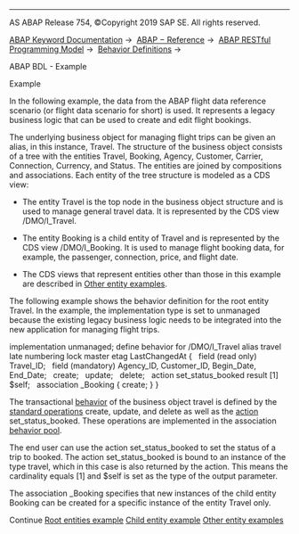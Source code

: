   

* * *

AS ABAP Release 754, ©Copyright 2019 SAP SE. All rights reserved.

[ABAP Keyword Documentation](https://help.sap.com/doc/abapdocu_754_index_htm/7.54/en-US/abenabap.htm) →  [ABAP − Reference](https://help.sap.com/doc/abapdocu_754_index_htm/7.54/en-US/abenabap_reference.htm) →  [ABAP RESTful Programming Model](https://help.sap.com/doc/abapdocu_754_index_htm/7.54/en-US/abenrestful_abap_programming.htm) →  [Behavior Definitions](https://help.sap.com/doc/abapdocu_754_index_htm/7.54/en-US/abenabap_behavior_definitions.htm) → 

ABAP BDL - Example

Example

In the following example, the data from the ABAP flight data reference scenario (or flight data scenario for short) is used. It represents a legacy business logic that can be used to create and edit flight bookings.

The underlying business object for managing flight trips can be given an alias, in this instance, Travel. The structure of the business object consists of a tree with the entities Travel, Booking, Agency, Customer, Carrier, Connection, Currency, and Status. The entities are joined by compositions and associations. Each entity of the tree structure is modeled as a CDS view:

-   The entity Travel is the top node in the business object structure and is used to manage general travel data. It is represented by the CDS view /DMO/I\_Travel.

-   The entity Booking is a child entity of Travel and is represented by the CDS view /DMO/I\_Booking. It is used to manage flight booking data, for example, the passenger, connection, price, and flight date.

-   The CDS views that represent entities other than those in this example are described in [Other entity examples](https://help.sap.com/doc/abapdocu_754_index_htm/7.54/en-US/abenbdl_example_data.htm).

The following example shows the behavior definition for the root entity Travel. In the example, the implementation type is set to unmanaged because the existing legacy business logic needs to be integrated into the new application for managing flight trips.

implementation unmanaged;
define behavior for /DMO/I\_Travel alias travel
late numbering
lock master
etag LastChangedAt
{
  field (read only) Travel\_ID;
  field (mandatory) Agency\_ID, Customer\_ID, Begin\_Date, End\_Date;
  create;
  update;
  delete;
  action set\_status\_booked result \[1\] $self;
  association \_Booking { create; }
}

The transactional [behavior](https://help.sap.com/doc/abapdocu_754_index_htm/7.54/en-US/abenbehavior_glosry.htm "Glossary Entry") of the business object travel is defined by the [standard operations](https://help.sap.com/doc/abapdocu_754_index_htm/7.54/en-US/abenbdl_standard_operations.htm) create, update, and delete as well as the [action](https://help.sap.com/doc/abapdocu_754_index_htm/7.54/en-US/abenbdl_action.htm) set\_status\_booked. These operations are implemented in the association [behavior pool](https://help.sap.com/doc/abapdocu_754_index_htm/7.54/en-US/abenrpm_global_class.htm).

The end user can use the action set\_status\_booked to set the status of a trip to booked. The action set\_status\_booked is bound to an instance of the type travel, which in this case is also returned by the action. This means the cardinality equals \[1\] and $self is set as the type of the output parameter.

The association \_Booking specifies that new instances of the child entity Booking can be created for a specific instance of the entity Travel only.

Continue
[Root entities example](https://help.sap.com/doc/abapdocu_754_index_htm/7.54/en-US/abenbdl_example_root_entity.htm)
[Child entity example](https://help.sap.com/doc/abapdocu_754_index_htm/7.54/en-US/abenbdl_example_cds_entity.htm)
[Other entity examples](https://help.sap.com/doc/abapdocu_754_index_htm/7.54/en-US/abenbdl_example_data.htm)
